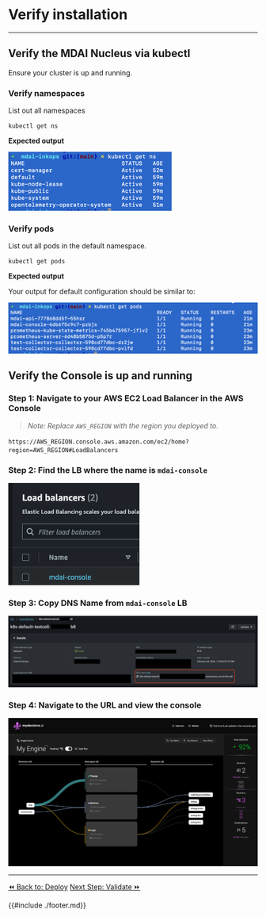# Verify installation

----

## Verify the MDAI Nucleus via kubectl
Ensure your cluster is up and running.

### Verify namespaces

List out all namespaces

```shell
kubectl get ns
```

**Expected output**

[![Verify namespaces](../../media/verify-get-ns.png)](../../media/verify-get-ns.png)

### Verify pods

List out all pods in the default namespace.

```shell
kubectl get pods
```

**Expected output**

Your output for default configuration should be similar to:

[![Verify pods](../../media/verify-get-pods.png)](../../media/verify-get-pods.png)

## Verify the Console is up and running

### Step 1: Navigate to your AWS EC2 Load Balancer in the AWS Console

>*Note: Replace `AWS_REGION` with the region you deployed to.*

`https://AWS_REGION.console.aws.amazon.com/ec2/home?region=AWS_REGION#LoadBalancers`

### Step 2: Find the LB where the name is `mdai-console`

[![LB List](../../media/lb-list.png)](../../media/lb-list.png)

### Step 3: Copy DNS Name from `mdai-console` LB

[![LB DNS Name](../../media/load-balancers.png)](../../media/load-balancers.png)

### Step 4: Navigate to the URL and view the console

[![Console Data Flow](../../media/console-data-flow.png)](../../media/console-data-flow.png)


----
<span class="left"><a href="./deploy.md">⏪ Back to: Deploy</a></span>
<span class="right"><a href="./validate.md">Next Step: Validate ⏩</a></span>


{{#include ./footer.md}}